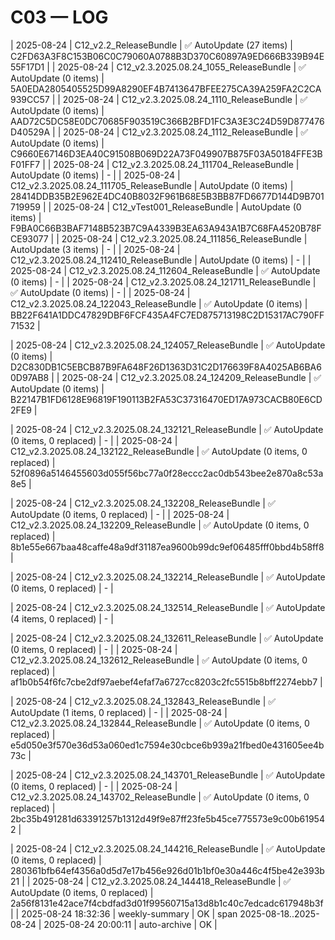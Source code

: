 ﻿# C03 — LOG
| 2025-08-24 | C12_v2.2_ReleaseBundle | ✅ AutoUpdate (27 items) | C2FD63A3F8C153B06C0C79060A0788B3D370C60897A9ED666B339B94E55F17D1 |
| 2025-08-24 | C12_v2.3.2025.08.24_1055_ReleaseBundle | ✅ AutoUpdate (0 items) | 5A0EDA2805405525D99A8290EF4B7413647BFEE275CA39A259FA2C2CA939CC57 |
| 2025-08-24 | C12_v2.3.2025.08.24_1110_ReleaseBundle | ✅ AutoUpdate (0 items) | AAD72C5DC58E0DC70685F903519C366B2BFD1FC3A3E3C24D59D877476D40529A |
| 2025-08-24 | C12_v2.3.2025.08.24_1112_ReleaseBundle | ✅ AutoUpdate (0 items) | C9660E67146D3EA40C91508B069D22A73F049907B875F03A50184FFE3BF01FF7 |
| 2025-08-24 | C12_v2.3.2025.08.24_111704_ReleaseBundle | AutoUpdate (0 items) | - |
| 2025-08-24 | C12_v2.3.2025.08.24_111705_ReleaseBundle | AutoUpdate (0 items) | 28414DDB35B2E962E4DC40B8032F961B68E5B3BB87FD6677D144D9B701719959 |
| 2025-08-24 | C12_vTest001_ReleaseBundle | AutoUpdate (0 items) | F9BA0C66B3BAF7148B523B7C9A4339B3EA63A943A1B7C68FA4520B78FCE93077 |
| 2025-08-24 | C12_v2.3.2025.08.24_111856_ReleaseBundle | AutoUpdate (3 items) | - |
| 2025-08-24 | C12_v2.3.2025.08.24_112410_ReleaseBundle | AutoUpdate (0 items) | - |
| 2025-08-24 | C12_v2.3.2025.08.24_112604_ReleaseBundle | ✅ AutoUpdate (0 items) | - |
| 2025-08-24 | C12_v2.3.2025.08.24_121711_ReleaseBundle | ✅ AutoUpdate (0 items) | - |
| 2025-08-24 | C12_v2.3.2025.08.24_122043_ReleaseBundle | ✅ AutoUpdate (0 items) | BB22F641A1DDC47829DBF6FCF435A4FC7ED875713198C2D15317AC790FF71532 |



| 2025-08-24 | C12_v2.3.2025.08.24_124057_ReleaseBundle | ✅ AutoUpdate (0 items) | D2C830DB1C5EBCB87B9FA648F26D1363D31C2D176639F8A4025AB6BA60D97AB8 |
| 2025-08-24 | C12_v2.3.2025.08.24_124209_ReleaseBundle | ✅ AutoUpdate (0 items) | B22147B1FD6128E96819F190113B2FA53C37316470ED17A973CACB80E6CD2FE9 |



| 2025-08-24 | C12_v2.3.2025.08.24_132121_ReleaseBundle | ✅ AutoUpdate (0 items, 0 replaced) | - |
| 2025-08-24 | C12_v2.3.2025.08.24_132122_ReleaseBundle | ✅ AutoUpdate (0 items, 0 replaced) | 52f0896a5146455603d055f56bc77a0f28eccc2ac0db543bee2e870a8c53a8e5 |

| 2025-08-24 | C12_v2.3.2025.08.24_132208_ReleaseBundle | ✅ AutoUpdate (0 items, 0 replaced) | - |
| 2025-08-24 | C12_v2.3.2025.08.24_132209_ReleaseBundle | ✅ AutoUpdate (0 items, 0 replaced) | 8b1e55e667baa48caffe48a9df31187ea9600b99dc9ef06485fff0bbd4b58ff8 |

| 2025-08-24 | C12_v2.3.2025.08.24_132214_ReleaseBundle | ✅ AutoUpdate (0 items, 0 replaced) | - |

| 2025-08-24 | C12_v2.3.2025.08.24_132514_ReleaseBundle | ✅ AutoUpdate (4 items, 0 replaced) | - |

| 2025-08-24 | C12_v2.3.2025.08.24_132611_ReleaseBundle | ✅ AutoUpdate (0 items, 0 replaced) | - |
| 2025-08-24 | C12_v2.3.2025.08.24_132612_ReleaseBundle | ✅ AutoUpdate (0 items, 0 replaced) | af1b0b54f6fc7cbe2df97aebef4efaf7a6727cc8203c2fc5515b8bff2274ebb7 |

| 2025-08-24 | C12_v2.3.2025.08.24_132843_ReleaseBundle | ✅ AutoUpdate (1 items, 0 replaced) | - |
| 2025-08-24 | C12_v2.3.2025.08.24_132844_ReleaseBundle | ✅ AutoUpdate (0 items, 0 replaced) | e5d050e3f570e36d53a060ed1c7594e30cbce6b939a21fbed0e431605ee4b73c |

| 2025-08-24 | C12_v2.3.2025.08.24_143701_ReleaseBundle | ✅ AutoUpdate (0 items, 0 replaced) | - |
| 2025-08-24 | C12_v2.3.2025.08.24_143702_ReleaseBundle | ✅ AutoUpdate (0 items, 0 replaced) | 2bc35b491281d63391257b1312d49f9e87ff23fe5b45ce775573e9c00b619542 |

| 2025-08-24 | C12_v2.3.2025.08.24_144216_ReleaseBundle | ✅ AutoUpdate (0 items, 0 replaced) | 280361bfb64ef4356a0d5d7e17b456e926d01b1bf0e30a446c4f5be42e393b21 |
| 2025-08-24 | C12_v2.3.2025.08.24_144418_ReleaseBundle | ✅ AutoUpdate (0 items, 0 replaced) | 2a56f8131e42ace7f4cbdfad3d01f99560715a13d8b1c40c7edcadc617948b3f |
| 2025-08-24 18:32:36 | weekly-summary | OK | span 2025-08-18..2025-08-24
| 2025-08-24 20:00:11 | auto-archive | OK |
